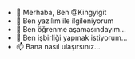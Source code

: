 - 👋 Merhaba, Ben @Kingyigit
- 👀 Ben yazılım ile ilgileniyorum
- 🌱 Ben öğrenme aşamasındayım...
- 💞️ Ben işbirliği yapmak istiyorum...
- 📫 Bana nasıl ulaşırsınız...
